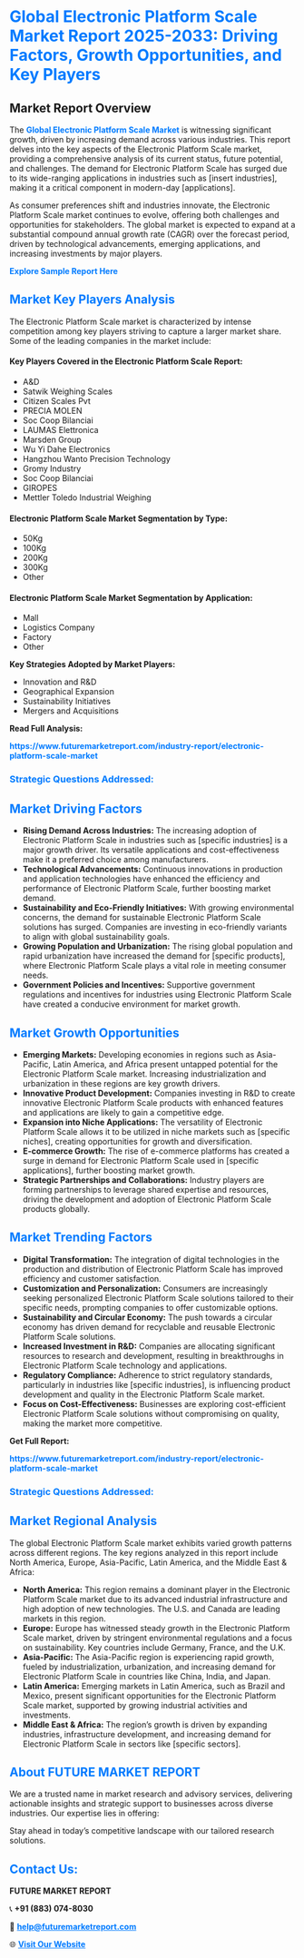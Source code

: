 <h1 style="color: #007BFF;">Global Electronic Platform Scale Market Report 2025-2033: Driving Factors, Growth Opportunities, and Key Players</h1>

<section id="overview">
<h2>Market Report Overview</h2>
<p>The <a href="https://www.futuremarketreport.com/industry-report/electronic-platform-scale-market" style="color: #007BFF; text-decoration: none;"><strong>Global Electronic Platform Scale Market</strong></a> is witnessing significant growth, driven by increasing demand across various industries. This report delves into the key aspects of the Electronic Platform Scale market, providing a comprehensive analysis of its current status, future potential, and challenges. The demand for Electronic Platform Scale has surged due to its wide-ranging applications in industries such as [insert industries], making it a critical component in modern-day [applications].</p>
<p>As consumer preferences shift and industries innovate, the Electronic Platform Scale market continues to evolve, offering both challenges and opportunities for stakeholders. The global market is expected to expand at a substantial compound annual growth rate (CAGR) over the forecast period, driven by technological advancements, emerging applications, and increasing investments by major players.</p>
</section>

<section id="overview">
<p><a href="https://www.futuremarketreport.com/request-sample/reportId=100733" style="color: #007BFF; text-decoration: none;"><strong>Explore Sample Report Here</strong></a></p>
</section>

<section id="key-players">
<h2 style="color: #007BFF;">Market Key Players Analysis</h2>
<p>The Electronic Platform Scale market is characterized by intense competition among key players striving to capture a larger market share. Some of the leading companies in the market include:</p>
<h4>Key Players Covered in the Electronic Platform Scale Report:</h4>
<ul><li>A&amp;D</li><li>Satwik Weighing Scales</li><li>Citizen Scales Pvt</li><li>PRECIA MOLEN</li><li>Soc Coop Bilanciai</li><li>LAUMAS Elettronica</li><li>Marsden Group</li><li>Wu Yi Dahe Electronics</li><li>Hangzhou Wanto Precision Technology</li><li>Gromy Industry</li><li>Soc Coop Bilanciai</li><li>GIROPES</li><li>Mettler Toledo Industrial Weighing</li></ul>
<h4>Electronic Platform Scale Market Segmentation by Type:</h4>
<ul><li>50Kg</li><li>100Kg</li><li>200Kg</li><li>300Kg</li><li>Other</li></ul>

<h4>Electronic Platform Scale Market Segmentation by Application:</h4>
<ul><li>Mall</li><li>Logistics Company</li><li>Factory</li><li>Other</li></ul>
<p><strong>Key Strategies Adopted by Market Players:</strong></p>
<ul>
<li>Innovation and R&D</li>
<li>Geographical Expansion</li>
<li>Sustainability Initiatives</li>
<li>Mergers and Acquisitions</li>
</ul>
</section>

<section>
<p><strong>Read Full Analysis: </strong></p><a href="https://www.futuremarketreport.com/industry-report/electronic-platform-scale-market" style="color: #007BFF; text-decoration: none;"><strong>https://www.futuremarketreport.com/industry-report/electronic-platform-scale-market</strong></a>
<h3 style="color: #007BFF;">Strategic Questions Addressed:</h3>
</section>

<section id="driving-factors">
<h2 style="color: #007BFF;">Market Driving Factors</h2>
<ul>
<li><strong>Rising Demand Across Industries:</strong> The increasing adoption of Electronic Platform Scale in industries such as [specific industries] is a major growth driver. Its versatile applications and cost-effectiveness make it a preferred choice among manufacturers.</li>
<li><strong>Technological Advancements:</strong> Continuous innovations in production and application technologies have enhanced the efficiency and performance of Electronic Platform Scale, further boosting market demand.</li>
<li><strong>Sustainability and Eco-Friendly Initiatives:</strong> With growing environmental concerns, the demand for sustainable Electronic Platform Scale solutions has surged. Companies are investing in eco-friendly variants to align with global sustainability goals.</li>
<li><strong>Growing Population and Urbanization:</strong> The rising global population and rapid urbanization have increased the demand for [specific products], where Electronic Platform Scale plays a vital role in meeting consumer needs.</li>
<li><strong>Government Policies and Incentives:</strong> Supportive government regulations and incentives for industries using Electronic Platform Scale have created a conducive environment for market growth.</li>
</ul>
</section>

<section id="growth-opportunities">
<h2 style="color: #007BFF;">Market Growth Opportunities</h2>
<ul>
<li><strong>Emerging Markets:</strong> Developing economies in regions such as Asia-Pacific, Latin America, and Africa present untapped potential for the Electronic Platform Scale market. Increasing industrialization and urbanization in these regions are key growth drivers.</li>
<li><strong>Innovative Product Development:</strong> Companies investing in R&D to create innovative Electronic Platform Scale products with enhanced features and applications are likely to gain a competitive edge.</li>
<li><strong>Expansion into Niche Applications:</strong> The versatility of Electronic Platform Scale allows it to be utilized in niche markets such as [specific niches], creating opportunities for growth and diversification.</li>
<li><strong>E-commerce Growth:</strong> The rise of e-commerce platforms has created a surge in demand for Electronic Platform Scale used in [specific applications], further boosting market growth.</li>
<li><strong>Strategic Partnerships and Collaborations:</strong> Industry players are forming partnerships to leverage shared expertise and resources, driving the development and adoption of Electronic Platform Scale products globally.</li>
</ul>
</section>

<section id="trending-factors">
<h2 style="color: #007BFF;">Market Trending Factors</h2>
<ul>
<li><strong>Digital Transformation:</strong> The integration of digital technologies in the production and distribution of Electronic Platform Scale has improved efficiency and customer satisfaction.</li>
<li><strong>Customization and Personalization:</strong> Consumers are increasingly seeking personalized Electronic Platform Scale solutions tailored to their specific needs, prompting companies to offer customizable options.</li>
<li><strong>Sustainability and Circular Economy:</strong> The push towards a circular economy has driven demand for recyclable and reusable Electronic Platform Scale solutions.</li>
<li><strong>Increased Investment in R&D:</strong> Companies are allocating significant resources to research and development, resulting in breakthroughs in Electronic Platform Scale technology and applications.</li>
<li><strong>Regulatory Compliance:</strong> Adherence to strict regulatory standards, particularly in industries like [specific industries], is influencing product development and quality in the Electronic Platform Scale market.</li>
<li><strong>Focus on Cost-Effectiveness:</strong> Businesses are exploring cost-efficient Electronic Platform Scale solutions without compromising on quality, making the market more competitive.</li>
</ul>
</section>

<section>
<p><strong>Get Full Report: </strong></p><a href="https://www.futuremarketreport.com/industry-report/electronic-platform-scale-market" style="color: #007BFF; text-decoration: none;"><strong>https://www.futuremarketreport.com/industry-report/electronic-platform-scale-market</strong></a>
<h3 style="color: #007BFF;">Strategic Questions Addressed:</h3>
</section>


<section id="regional-analysis">
<h2 style="color: #007BFF;">Market Regional Analysis</h2>
<p>The global Electronic Platform Scale market exhibits varied growth patterns across different regions. The key regions analyzed in this report include North America, Europe, Asia-Pacific, Latin America, and the Middle East & Africa:</p>
<ul>
<li><strong>North America:</strong> This region remains a dominant player in the Electronic Platform Scale market due to its advanced industrial infrastructure and high adoption of new technologies. The U.S. and Canada are leading markets in this region.</li>
<li><strong>Europe:</strong> Europe has witnessed steady growth in the Electronic Platform Scale market, driven by stringent environmental regulations and a focus on sustainability. Key countries include Germany, France, and the U.K.</li>
<li><strong>Asia-Pacific:</strong> The Asia-Pacific region is experiencing rapid growth, fueled by industrialization, urbanization, and increasing demand for Electronic Platform Scale in countries like China, India, and Japan.</li>
<li><strong>Latin America:</strong> Emerging markets in Latin America, such as Brazil and Mexico, present significant opportunities for the Electronic Platform Scale market, supported by growing industrial activities and investments.</li>
<li><strong>Middle East & Africa:</strong> The region’s growth is driven by expanding industries, infrastructure development, and increasing demand for Electronic Platform Scale in sectors like [specific sectors].</li>
</ul>
</section>

<footer>
<h2 style="color: #007BFF;">About FUTURE MARKET REPORT</h2>
<p>We are a trusted name in market research and advisory services, delivering actionable insights and strategic support to businesses across diverse industries. Our expertise lies in offering:</p>

<p>Stay ahead in today’s competitive landscape with our tailored research solutions.</p>

<h2 style="color: #007BFF;">Contact Us:</h2>
<p><strong>FUTURE MARKET REPORT</strong></p>
<p>📞 <strong>+91 (883) 074-8030</strong></p>
<p>📧 <strong><a href="mailto:help@futuremarketreport.com" style="color: #007BFF;">help@futuremarketreport.com</a></strong></p>
<p>🌐 <strong><a href="https://www.futuremarketreport.com/" style="color: #007BFF;">Visit Our Website</a></strong></p>
</footer>